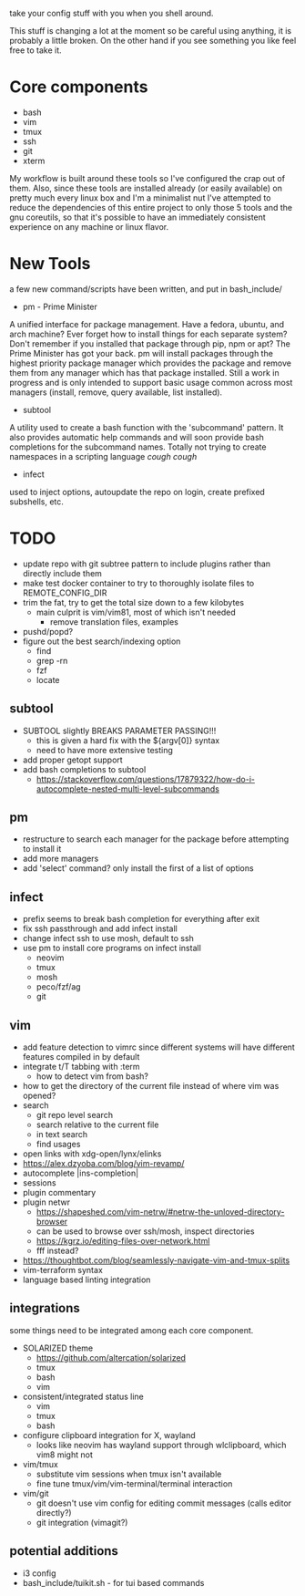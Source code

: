 take your config stuff with you when you shell around.

This stuff is changing a lot at the moment so be careful using anything, it is probably a little broken. On the other hand if you see something you like feel free to take it.

# Core components

* bash
* vim
* tmux
* ssh
* git
* xterm

My workflow is built around these tools so I've configured the crap out of them.
Also, since these tools are installed already (or easily available) on pretty much every linux box and I'm a minimalist nut I've attempted to reduce the dependencies of this entire project to only those 5 tools and the gnu coreutils, so that it's possible to have an immediately consistent experience on any machine or linux flavor.

# New Tools

a few new command/scripts have been written, and put in bash_include/

* pm - Prime Minister

A unified interface for package management. Have a fedora, ubuntu, and arch machine? Ever forget how to install things for each separate system? Don't remember if you installed that package through pip, npm or apt? The Prime Minister has got your back. pm will install packages through the highest priority package manager which provides the package and remove them from any manager which has that package installed. Still a work in progress and is only intended to support basic usage common across most managers (install, remove, query available, list installed).

* subtool

A utility used to create a bash function with the 'subcommand' pattern. It also provides automatic help commands and will soon provide bash completions for the subcommand names. Totally not trying to create namespaces in a scripting language *cough cough*

* infect

used to inject options, autoupdate the repo on login, create prefixed subshells, etc.

# TODO

* update repo with git subtree pattern to include plugins rather than directly include them
* make test docker container to try to thoroughly isolate files to REMOTE_CONFIG_DIR
* trim the fat, try to get the total size down to a few kilobytes
    * main culprit is vim/vim81, most of which isn't needed
        - remove translation files, examples
* pushd/popd?
* figure out the best search/indexing option
    * find
    * grep -rn
    * fzf
    * locate

## subtool

* SUBTOOL slightly BREAKS PARAMETER PASSING!!!
    * this is given a hard fix with the ${argv[0]} syntax
    * need to have more extensive testing
* add proper getopt support
* add bash completions to subtool
    * https://stackoverflow.com/questions/17879322/how-do-i-autocomplete-nested-multi-level-subcommands

## pm

* restructure to search each manager for the package before attempting to install it
* add more managers
* add 'select' command? only install the first of a list of options

## infect

* prefix seems to break bash completion for everything after exit
* fix ssh passthrough and add infect install
* change infect ssh to use mosh, default to ssh
* use pm to install core programs on infect install
    * neovim
    * tmux
    * mosh
    * peco/fzf/ag
    * git

## vim

* add feature detection to vimrc since different systems will have different features compiled in by default
* integrate t/T tabbing with :term
    * how to detect vim from bash?
* how to get the directory of the current file instead of where vim was opened?
* search
    * git repo level search
    * search relative to the current file
    * in text search
    * find usages
* open links with xdg-open/lynx/elinks
* https://alex.dzyoba.com/blog/vim-revamp/
* autocomplete |ins-completion|
* sessions
* plugin commentary
* plugin netwr
    - https://shapeshed.com/vim-netrw/#netrw-the-unloved-directory-browser
    - can be used to browse over ssh/mosh, inspect directories
    - https://kgrz.io/editing-files-over-network.html
    - fff instead?
* https://thoughtbot.com/blog/seamlessly-navigate-vim-and-tmux-splits
* vim-terraform syntax
* language based linting integration

## integrations

some things need to be integrated among each core component.

* SOLARIZED theme
    - https://github.com/altercation/solarized
    - tmux
    - bash
    - vim
* consistent/integrated status line
    - vim
    - tmux
    - bash
* configure clipboard integration for X, wayland
    * looks like neovim has wayland support through wlclipboard, which vim8 might not
* vim/tmux
    * substitute vim sessions when tmux isn't available
    * fine tune tmux/vim/vim-terminal/terminal interaction
* vim/git
    * git doesn't use vim config for editing commit messages (calls editor directly?)
    * git integration (vimagit?)

## potential additions
* i3 config
* bash_include/tuikit.sh - for tui based commands 
